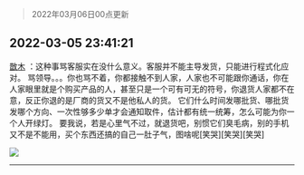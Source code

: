 > 2022年03月06日00点更新
<link rel="stylesheet" href="https://cdn.jsdelivr.net/gh/taotie6/sampleJSON@main/css/photo_show.css">
<meta name="referrer" content="no-referrer" />


 ## 2022-03-05 23:41:21 

 [㪚木](https://www.coolapk.com/feed/34028647?shareKey=ZmU2MmE4M2Q4MTRiNjIyMzg5MzI~) ：这种事骂客服实在没什么意义。客服并不能主导发货，只能进行程式化应对。
骂领导。。。你也骂不着，你都接触不到人家，人家也不可能跟你通话，你在人家眼里就是个购买产品的人，甚至只是一个可有可无的符号，你退货人家都不在意，反正你退的是厂商的货又不是他私人的货。<!--break-->
它们什么时间发哪批货、哪批货发哪个方向、一次性够多少单才会通知取件，估计都有统一统筹，怎么可能为你一个人开绿灯。
要我说，若是心里气不过，就退货吧，别惯它们臭毛病，别的手机又不是不能用，买个东西还搞的自己一肚子气，图啥呢[笑哭][笑哭][笑哭] 

<div class="album">
<img class="img-item" src="http://image.coolapk.com/feed/2022/0110/15/1081091_fb2cc295_0069_0179_427@1440x2249.jpeg" />
</div>

 ------- 

